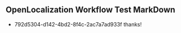 ## OpenLocalization Workflow Test MarkDown

* 792d5304-d142-4bd2-8f4c-2ac7a7ad933f 
thanks!



<!--HONumber=Jan16_HO4-->
